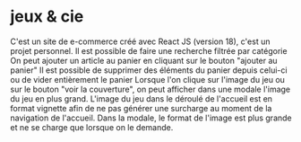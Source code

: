 # jeux & cie 
C'est un site de e-commerce créé avec React JS (version 18), c'est un projet personnel.
Il est possible de faire une recherche filtrée par catégorie
On peut ajouter un article au panier en cliquant sur le bouton "ajouter au panier"
Il est possible de supprimer des éléments du panier depuis celui-ci ou de vider entièrement le panier
Lorsque l'on clique sur l'image du jeu ou sur le bouton "voir la couverture", on peut afficher dans une modale l'image du jeu en plus grand.
L'image du jeu dans le déroulé de l'accueil est en format vignette afin de ne pas générer une surcharge au moment de la navigation de l'accueil. 
Dans la modale, le format de l'image est plus grande et ne se charge que lorsque on le demande. 
